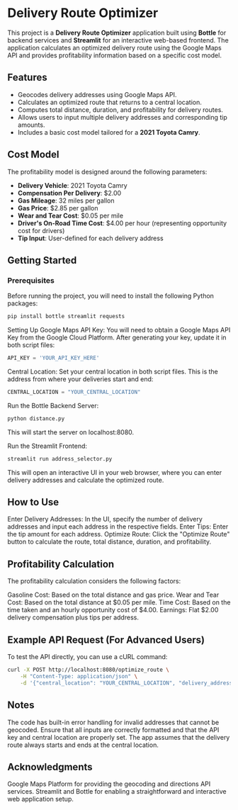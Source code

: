 # Delivery Route Optimizer

This project is a **Delivery Route Optimizer** application built using **Bottle** for backend services and **Streamlit** for an interactive web-based frontend. The application calculates an optimized delivery route using the Google Maps API and provides profitability information based on a specific cost model.

## Features

- Geocodes delivery addresses using Google Maps API.
- Calculates an optimized route that returns to a central location.
- Computes total distance, duration, and profitability for delivery routes.
- Allows users to input multiple delivery addresses and corresponding tip amounts.
- Includes a basic cost model tailored for a **2021 Toyota Camry**.

## Cost Model

The profitability model is designed around the following parameters:

- **Delivery Vehicle**: 2021 Toyota Camry
- **Compensation Per Delivery**: $2.00
- **Gas Mileage**: 32 miles per gallon
- **Gas Price**: $2.85 per gallon
- **Wear and Tear Cost**: $0.05 per mile
- **Driver's On-Road Time Cost**: $4.00 per hour (representing opportunity cost for drivers)
- **Tip Input**: User-defined for each delivery address

## Getting Started

### Prerequisites

Before running the project, you will need to install the following Python packages:

```bash
pip install bottle streamlit requests
```

Setting Up
Google Maps API Key: You will need to obtain a Google Maps API Key from the Google Cloud Platform. After generating your key, update it in both script files:

```python
API_KEY = 'YOUR_API_KEY_HERE'
```
Central Location: Set your central location in both script files. This is the address from where your deliveries start and end:

```python
CENTRAL_LOCATION = "YOUR_CENTRAL_LOCATION"
```
Run the Bottle Backend Server:

```bash
python distance.py
```
This will start the server on localhost:8080.

Run the Streamlit Frontend:

```bash
streamlit run address_selector.py
```
This will open an interactive UI in your web browser, where you can enter delivery addresses and calculate the optimized route.

## How to Use
Enter Delivery Addresses: In the UI, specify the number of delivery addresses and input each address in the respective fields.
Enter Tips: Enter the tip amount for each address.
Optimize Route: Click the "Optimize Route" button to calculate the route, total distance, duration, and profitability.
## Profitability Calculation
The profitability calculation considers the following factors:

Gasoline Cost: Based on the total distance and gas price.
Wear and Tear Cost: Based on the total distance at $0.05 per mile.
Time Cost: Based on the time taken and an hourly opportunity cost of $4.00.
Earnings: Flat $2.00 delivery compensation plus tips per address.

## Example API Request (For Advanced Users)
To test the API directly, you can use a cURL command:

```bash
curl -X POST http://localhost:8080/optimize_route \
    -H "Content-Type: application/json" \
    -d '{"central_location": "YOUR_CENTRAL_LOCATION", "delivery_addresses": ["123 Main St, City, State", "456 Oak St, City, State"], "tip_amounts": [5, 3]}'
```
## Notes
The code has built-in error handling for invalid addresses that cannot be geocoded.
Ensure that all inputs are correctly formatted and that the API key and central location are properly set.
The app assumes that the delivery route always starts and ends at the central location.

## Acknowledgments
Google Maps Platform for providing the geocoding and directions API services.
Streamlit and Bottle for enabling a straightforward and interactive web application setup.
